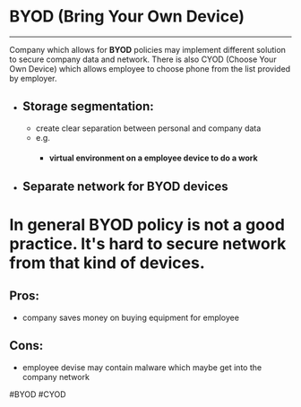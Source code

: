 # BYOD (Bring Your Own Device)
---
Company which allows for **BYOD** policies may implement different solution to secure company data and network. There is also CYOD (Choose Your Own Device) which allows employee to choose phone from the list provided by employer.

- ## Storage segmentation:
	- create clear separation between personal and company data 
	- e.g. 
		- #### virtual environment on a employee device to do a work 
- ## Separate network for BYOD devices


# **In general BYOD policy is not a good practice. It's hard to secure network from that kind of devices.**


## Pros:
- company saves money on buying equipment for employee 

## Cons:
- employee devise may contain malware which maybe get into the company network





#BYOD #CYOD